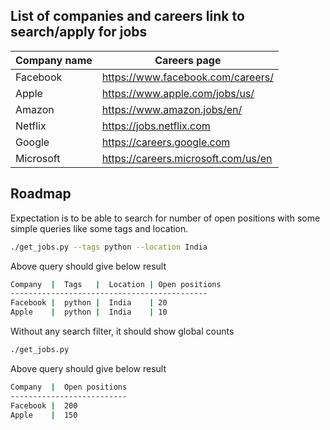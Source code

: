 ## List of companies and careers link to search/apply for jobs

| Company name | Careers page               |
|--------------|----------------------------|
| Facebook     | https://www.facebook.com/careers/ |
| Apple        | https://www.apple.com/jobs/us/ |
| Amazon       | https://www.amazon.jobs/en/ |
| Netflix      | https://jobs.netflix.com |
| Google       | https://careers.google.com |
| Microsoft    | https://careers.microsoft.com/us/en |

## Roadmap
Expectation is to be able to search for number of open positions with some simple queries like some tags and location.
```bash
./get_jobs.py --tags python --location India
```
Above query should give below result
```bash
Company  |  Tags   |  Location | Open positions
--------------------------------------------
Facebook |  python |  India    | 20
Apple    |  python |  India    | 10
```

Without any search filter, it should show global counts
```bash
./get_jobs.py
```
Above query should give below result
```bash
Company  |  Open positions
--------------------------
Facebook |  200
Apple    |  150
```
